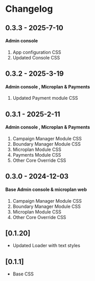 # Changelog

## 0.3.3 - 2025-7-10

#### Admin console
  1. App configuration CSS
  2. Updated Console CSS


## 0.3.2 - 2025-3-19
#### Admin console , Microplan & Payments
  1. Updated Payment module CSS

## 0.3.1 - 2025-2-11

#### Admin console , Microplan & Payments

1. Campaign Manager Module CSS
2. Boundary Manager Module CSS
3. Microplan Module CSS
4. Payments Module CSS
5. Other Core Override CSS

## 0.3.0 - 2024-12-03

#### Base Admin console & microplan web

1. Campaign Manager Module CSS
2. Boundary Manager Module CSS
3. Microplan Module CSS
4. Other Core Override CSS

## [0.1.20]

- Updated Loader with text styles

## [0.1.1]

- Base CSS
